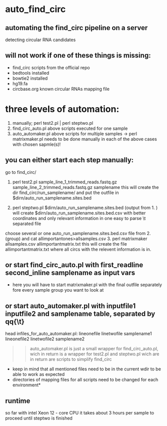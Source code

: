 # auto_find_circ
## automating the find_circ pipeline on a server
detecting circular RNA candidates


## will not work if one of these things is missing:
- find_circ scripts from the official repo
- bedtools installed
- bowtie2 installed
- hg19.fa
- circbase.org known circular RNAs mapping file






# three levels of automation:
  1. manually; perl test2.pl | perl steptwo.pl
  2. find_circ_auto.pl above scripts executed for one sample
  3. auto_automaker.pl above scripts for multiple samples
    -> perl matrixmaker.pl needs to be done manually in each of the above cases with chosen sapmle(s)!




## you can either start each step manually:
go to find_circ/

1. perl test2.pl sample_line_1_trimmed_reads.fastq.gz sample_line_2_trimmed_reads.fastq.gz samplename
   this will create the dir find_circ/run_samplename/ and put the outfile in $dirn/auto_run_samplename.sites.bed


2. perl steptwo.pl $dirn/auto_run_samplename.sites.bed (output from 1. )
  will create $dirn/auto_run_samplename.sites.bed.csv with better coordinates and only relevant information in one easy to parse \t separated file




 choose several or one auto_run_samplename.sites.bed.csv file from 2. (group) and cat allimportantones>allsamples.csv
3. perl matrixmaker allsamples.csv allimportantmatrix.txt
  this will create the file allimportantmatrix.txt where all circs with the relevent information is in.



## or start find_circ_auto.pl with first_readline second_inline samplename as input vars
  - here you will have to start matrixmaker.pl with the final outfile separately fore every sample group you want to look at




## or start auto_automaker.pl with inputfile1 inputfile2 and samplename table, separated by qq{\t}
head infiles_for_auto_automaker.pl:
lineonefile linetwofile samplename1
lineonefile2  linetwofile2  samplename2
>> auto_automaker.pl is just a small wrapper for find_circ_auto.pl, wich in return is a wrapper for test2.pl and steptwo.pl wich are in return are scripts to simplify find_circ 


- keep in mind that all mentioned files need to be in the current wdir to be able to work as expected
- directories of mapping files for all scripts need to be changed for each environment*




## runtime
 so far with intel Xeon 12 - core CPU it takes about 3 hours per sample to proceed until steptwo is finished
